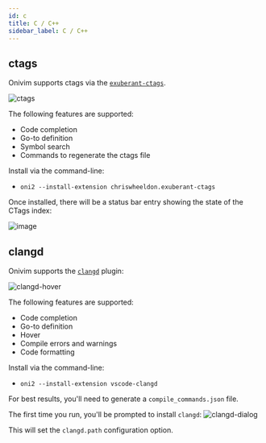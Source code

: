 ```yaml
---
id: c
title: C / C++
sidebar_label: C / C++
---
```


## ctags

Onivim supports ctags via the [`exuberant-ctags`](https://open-vsx.org/extension/chriswheeldon/exuberant-ctags).

![ctags](https://user-images.githubusercontent.com/13532591/88988212-11424980-d28d-11ea-9dde-8fe2d7ee7407.png)

The following features are supported:
- Code completion
- Go-to definition
- Symbol search
- Commands to regenerate the ctags file

Install via the command-line:

- `oni2 --install-extension chriswheeldon.exuberant-ctags`

Once installed, there will be a status bar entry showing the state of the CTags index:

![image](https://user-images.githubusercontent.com/13532591/88988236-24551980-d28d-11ea-9f1a-ff7ace3d6c79.png)

## clangd

Onivim supports the [`clangd`](https://open-vsx.org/extension/llvm-vs-code-extensions/vscode-clangd) plugin:

![clangd-hover](https://user-images.githubusercontent.com/13532591/88988567-19e74f80-d28e-11ea-98d3-25391c9790c1.png)

The following features are supported:
- Code completion
- Go-to definition
- Hover
- Compile errors and warnings
- Code formatting

Install via the command-line:

- `oni2 --install-extension vscode-clangd`

For best results, you'll need to generate a `compile_commands.json` file.

The first time you run, you'll be prompted to install `clangd`:
![clangd-dialog](https://user-images.githubusercontent.com/13532591/88988750-9bd77880-d28e-11ea-9fc9-1c3b44c228ab.png)

This will set the `clangd.path` configuration option.
